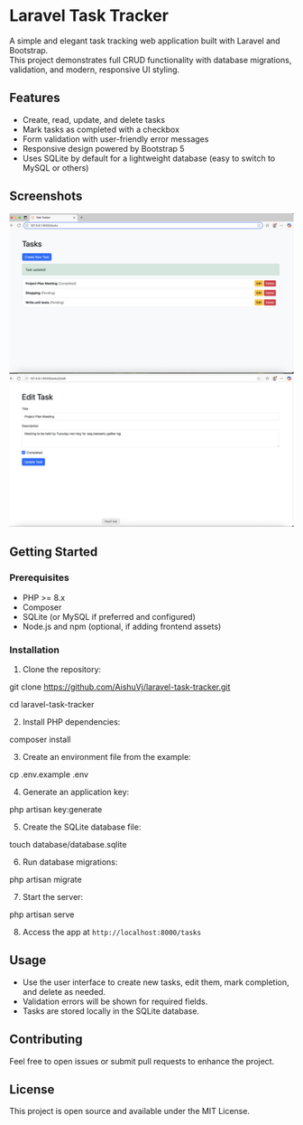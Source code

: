 
# Laravel Task Tracker

A simple and elegant task tracking web application built with Laravel and Bootstrap.  
This project demonstrates full CRUD functionality with database migrations, validation, and modern, responsive UI styling.

## Features

- Create, read, update, and delete tasks
- Mark tasks as completed with a checkbox
- Form validation with user-friendly error messages
- Responsive design powered by Bootstrap 5
- Uses SQLite by default for a lightweight database (easy to switch to MySQL or others)

## Screenshots

![Create Task](images/image2.png)
![Edit Task](images/image1.png)
 
## Getting Started

### Prerequisites

- PHP >= 8.x  
- Composer  
- SQLite (or MySQL if preferred and configured)  
- Node.js and npm (optional, if adding frontend assets)

### Installation

1. Clone the repository:

git clone https://github.com/AishuVj/laravel-task-tracker.git

cd laravel-task-tracker



2. Install PHP dependencies:

composer install



3. Create an environment file from the example:

cp .env.example .env



4. Generate an application key:

php artisan key:generate



5. Create the SQLite database file:

touch database/database.sqlite



6. Run database migrations:

php artisan migrate



7. Start the server:

php artisan serve



8. Access the app at `http://localhost:8000/tasks`

## Usage

- Use the user interface to create new tasks, edit them, mark completion, and delete as needed.
- Validation errors will be shown for required fields.
- Tasks are stored locally in the SQLite database.

## Contributing

Feel free to open issues or submit pull requests to enhance the project.

## License
This project is open source and available under the MIT License.




